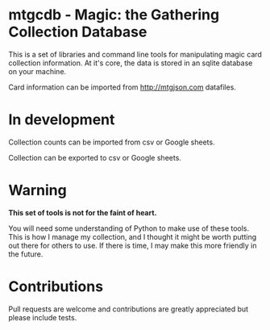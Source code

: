 # mtgcdb - Magic: the Gathering Collection Database

This is a set of libraries and command line tools for manipulating magic
card collection information. At it's core, the data is stored in an
sqlite database on your machine.

Card information can be imported from http://mtgjson.com datafiles.

# In development

Collection counts can be imported from csv or Google sheets.

Collection can be exported to csv or Google sheets.

# Warning

**This set of tools is not for the faint of heart.**

You will need some understanding of Python to make use of these tools. This is
how I manage my collection, and I thought it might be worth putting out there
for others to use. If there is time, I may make this more friendly in the
future.

# Contributions

Pull requests are welcome and contributions are greatly appreciated but please
include tests.
